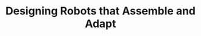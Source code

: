 ---
layout : out_evnt
youtubeID : gIOl2Cn7EIc
description : "What happens when you send a rolling robot out for a mission, and it turns out they need legs instead?"
title: "Designing Robots that Assemble and Adapt "
---